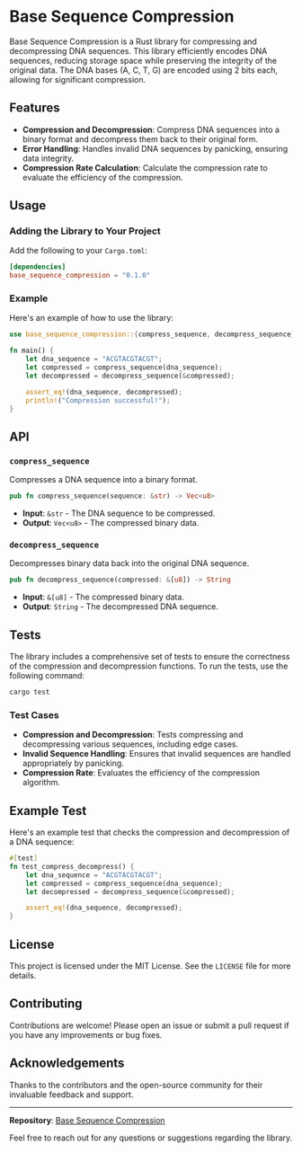 # Base Sequence Compression

Base Sequence Compression is a Rust library for compressing and decompressing DNA sequences. This library efficiently encodes DNA sequences, reducing storage space while preserving the integrity of the original data. The DNA bases (A, C, T, G) are encoded using 2 bits each, allowing for significant compression.

## Features

- **Compression and Decompression**: Compress DNA sequences into a binary format and decompress them back to their original form.
- **Error Handling**: Handles invalid DNA sequences by panicking, ensuring data integrity.
- **Compression Rate Calculation**: Calculate the compression rate to evaluate the efficiency of the compression.

## Usage

### Adding the Library to Your Project

Add the following to your `Cargo.toml`:

```toml
[dependencies]
base_sequence_compression = "0.1.0"
```

### Example

Here's an example of how to use the library:

```rust
use base_sequence_compression::{compress_sequence, decompress_sequence};

fn main() {
    let dna_sequence = "ACGTACGTACGT";
    let compressed = compress_sequence(dna_sequence);
    let decompressed = decompress_sequence(&compressed);

    assert_eq!(dna_sequence, decompressed);
    println!("Compression successful!");
}
```

## API

### `compress_sequence`

Compresses a DNA sequence into a binary format.

```rust
pub fn compress_sequence(sequence: &str) -> Vec<u8>
```

- **Input**: `&str` - The DNA sequence to be compressed.
- **Output**: `Vec<u8>` - The compressed binary data.

### `decompress_sequence`

Decompresses binary data back into the original DNA sequence.

```rust
pub fn decompress_sequence(compressed: &[u8]) -> String
```

- **Input**: `&[u8]` - The compressed binary data.
- **Output**: `String` - The decompressed DNA sequence.

## Tests

The library includes a comprehensive set of tests to ensure the correctness of the compression and decompression functions. To run the tests, use the following command:

```sh
cargo test
```

### Test Cases

- **Compression and Decompression**: Tests compressing and decompressing various sequences, including edge cases.
- **Invalid Sequence Handling**: Ensures that invalid sequences are handled appropriately by panicking.
- **Compression Rate**: Evaluates the efficiency of the compression algorithm.

## Example Test

Here's an example test that checks the compression and decompression of a DNA sequence:

```rust
#[test]
fn test_compress_decompress() {
    let dna_sequence = "ACGTACGTACGT";
    let compressed = compress_sequence(dna_sequence);
    let decompressed = decompress_sequence(&compressed);

    assert_eq!(dna_sequence, decompressed);
}
```

## License

This project is licensed under the MIT License. See the `LICENSE` file for more details.

## Contributing

Contributions are welcome! Please open an issue or submit a pull request if you have any improvements or bug fixes.

## Acknowledgements

Thanks to the contributors and the open-source community for their invaluable feedback and support.

---

**Repository**: [Base Sequence Compression](https://github.com/yourusername/base-sequence-compression)

Feel free to reach out for any questions or suggestions regarding the library.
